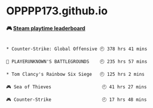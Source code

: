 # OPPPP173.github.io
#### 🎮 <a href="https://gist.github.com/Sanksu/f47f02e2f4f067be39427ed9d76bc9cd" target="_blank">Steam playtime leaderboard</a>



<!-- play_time starts -->



```text

* Counter-Strike: Global Offensive 🕘 378 hrs 41 mins

🍳 PLAYERUNKNOWN'S BATTLEGROUNDS    🕘 235 hrs 57 mins

* Tom Clancy's Rainbow Six Siege   🕘 125 hrs 2 mins

🎮 Sea of Thieves                   🕘 41 hrs 27 mins

🎮 Counter-Strike                   🕘 17 hrs 48 mins
